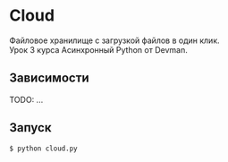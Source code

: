 # Cloud
Файловое хранилище с загрузкой файлов в один клик.  
Урок 3 курса Асинхронный Python от Devman.

## Зависимости
TODO: ...

## Запуск
```bash
$ python cloud.py
```

